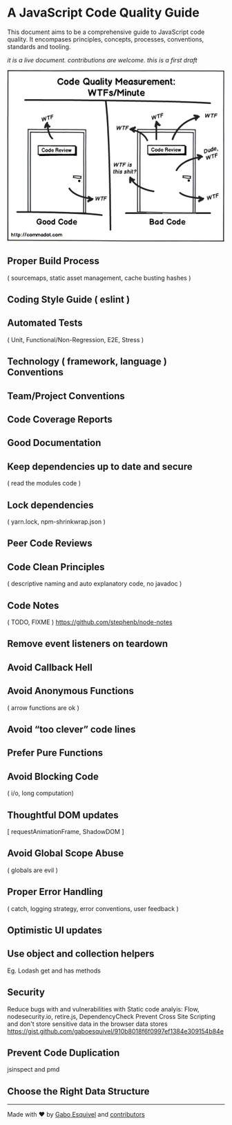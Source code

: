 # A JavaScript Code Quality Guide

This document aims to be a comprehensive guide to JavaScript code quality.
It encompases principles, concepts, processes, conventions, standards and tooling.

_it is a live document. contributions are welcome. this is a first draft_

![](code-reviews-wtfs.png)

## Proper Build Process  
( sourcemaps, static asset management, cache busting hashes )

## Coding Style Guide ( eslint )

## Automated Tests  
( Unit, Functional/Non-Regression, E2E, Stress )

## Technology ( framework, language ) Conventions

## Team/Project Conventions

## Code Coverage Reports

## Good Documentation

## Keep dependencies up to date and secure
( read the modules code )

## Lock dependencies
( yarn.lock, npm-shrinkwrap.json )

## Peer Code Reviews

## Code Clean Principles
( descriptive naming and auto explanatory code, no javadoc )

## Code Notes
( TODO, FIXME ) https://github.com/stephenb/node-notes

## Remove event listeners on teardown

## Avoid Callback Hell

## Avoid Anonymous Functions
( arrow functions are ok )

## Avoid “too clever” code lines

## Prefer Pure Functions

## Avoid Blocking Code
( i/o, long computation)

## Thoughtful DOM updates
[ requestAnimationFrame, ShadowDOM ]

## Avoid Global Scope Abuse  
(  globals are evil )

## Proper Error Handling
( catch, logging strategy, error conventions, user feedback )

## Optimistic UI updates

## Use object and collection helpers
Eg. Lodash get and has methods

## Security

Reduce bugs with and vulnerabilities with Static code analyis: Flow, nodesecurity.io, retire.js, DependencyCheck
Prevent Cross Site Scripting and don't store sensitive data in the browser data stores
https://gist.github.com/gaboesquivel/910b8018f6f0997ef1384e309154b84e

## Prevent Code Duplication
jsinspect and pmd

## Choose the Right Data Structure


---
Made with ♥ by [Gabo Esquivel](http://gaboesquivel.com) and [contributors](https://github.com/gaboesquivel/jscodequality/graphs/contributors)
